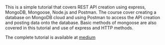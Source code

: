 This is a simple tutorial that covers REST API creation using express, MongoDB, Mongoose, Node.js and Postman.
The course cover creating a database on MongoDB cloud and using Postman to access the API creation and posting data onto the database.
Basic methods of mongoose are also covered in this tutorial and use of express and HTTP methods.

The complete tutorial is available at [medium](https://medium.com/@mhdzeefan/building-a-simple-rest-api-using-node-express-mongodb-mongoose-and-postman-c58845e08800)
